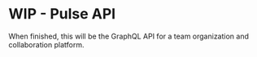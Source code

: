 # WIP - Pulse API

When finished, this will be the GraphQL API for a team organization and collaboration platform.
